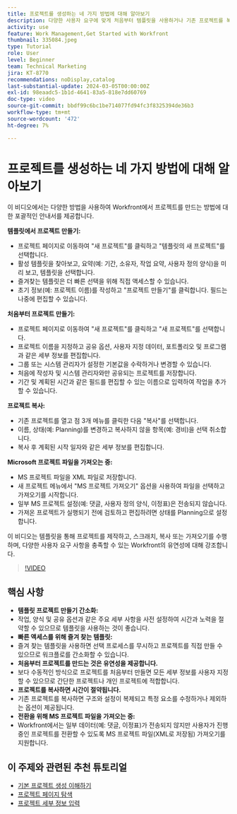 ```yaml
---
title: 프로젝트를 생성하는 네 가지 방법에 대해 알아보기
description: 다양한 사용자 요구에 맞게 처음부터 템플릿을 사용하거나 기존 프로젝트를 복사하거나 Workfront 프로젝트 파일을 가져와 Microsoft에서 프로젝트를 효율적으로 만드는 방법을 살펴봅니다.
activity: use
feature: Work Management,Get Started with Workfront
thumbnail: 335084.jpeg
type: Tutorial
role: User
level: Beginner
team: Technical Marketing
jira: KT-8770
recommendations: noDisplay,catalog
last-substantial-update: 2024-03-05T00:00:00Z
exl-id: 98eaadc5-1b1d-4641-83a5-818e7dd60769
doc-type: video
source-git-commit: bbdf99c6bc1be714077fd94fc3f8325394de36b3
workflow-type: tm+mt
source-wordcount: '472'
ht-degree: 7%

---
```


# 프로젝트를 생성하는 네 가지 방법에 대해 알아보기

이 비디오에서는 다양한 방법을 사용하여 Workfront에서 프로젝트를 만드는 방법에 대한 포괄적인 안내서를 제공합니다.

**템플릿에서 프로젝트 만들기:**

* 프로젝트 페이지로 이동하여 &quot;새 프로젝트&quot;를 클릭하고 &quot;템플릿의 새 프로젝트&quot;를 선택합니다&#x200B;.
* 활성 템플릿을 찾아보고, 요약(예: 기간, 소유자, 작업 요약, 사용자 정의 양식)을 미리 보고, 템플릿을 선택합니다. &#x200B;
* 즐겨찾는 템플릿은 더 빠른 선택을 위해 직접 액세스할 수 있습니다. &#x200B;
* 초기 정보(예: 프로젝트 이름)를 작성하고 &quot;프로젝트 만들기&quot;를 클릭합니다&#x200B;. 필드는 나중에 편집할 수 있습니다. &#x200B;

**처음부터 프로젝트 만들기:**

* 프로젝트 페이지로 이동하여 &quot;새 프로젝트&quot;를 클릭하고 &quot;새 프로젝트&quot;를 선택합니다&#x200B;.
* 프로젝트 이름을 지정하고 공유 옵션, 사용자 지정 데이터, 포트폴리오 및 프로그램과 같은 세부 정보를 편집합니다. &#x200B;
* 그룹 또는 시스템 관리자가 설정한 기본값을 수락하거나 변경할 수 있습니다. &#x200B;
* 처음에 작성자 및 시스템 관리자와만 공유되는 프로젝트를 저장합니다. &#x200B;
* 기간 및 계획된 시간과 같은 필드를 편집할 수 있는 이름으로 입력하여 작업을 추가할 수 있습니다. &#x200B;

**프로젝트 복사:**

* 기존 프로젝트를 열고 점 3개 메뉴를 클릭한 다음 &quot;복사&quot;를 선택합니다&#x200B;.
* 이름, 상태(예: Planning)를 변경하고 복사하지 않을 항목(예: 경비)을 선택 취소합니다. &#x200B;
* 복사 후 계획된 시작 일자와 같은 세부 정보를 편집합니다. &#x200B;

**Microsoft 프로젝트 파일을 가져오는 중:**

* MS 프로젝트 파일을 XML 파일로 저장합니다. &#x200B;
* 새 프로젝트 메뉴에서 &quot;MS 프로젝트 가져오기&quot; 옵션을 사용하여 파일을 선택하고 가져오기를 시작합니다. &#x200B;
* 일부 MS 프로젝트 설정(예: 댓글, 사용자 정의 양식, 이정표)은 전송되지 않습니다. &#x200B;
* 가져온 프로젝트가 실행되기 전에 검토하고 편집하려면 상태를 Planning으로 설정합니다. &#x200B;


이 비디오는 템플릿을 통해 프로젝트를 제작하고, 스크래치, 복사 또는 가져오기를 수행하며, 다양한 사용자 요구 사항을 충족할 수 있는 Workfront의 유연성에 대해 강조합니다. &#x200B;

>[!VIDEO](https://video.tv.adobe.com/v/335084/?quality=12&learn=on&enablevpops=1)

## 핵심 사항

* **템플릿 프로젝트 만들기 간소화:**
* 작업, 양식 및 공유 옵션과 같은 주요 세부 사항을 사전 설정하여 시간과 노력을 절약할 수 있으므로 템플릿을 사용하는 것이 좋습니다. &#x200B;
* **빠른 액세스를 위해 즐겨 찾는 템플릿:**
* 즐겨 찾는 템플릿을 사용하면 선택 프로세스를 무시하고 프로젝트를 직접 만들 수 있으므로 워크플로를 간소화할 수 있습니다. &#x200B;
* **처음부터 프로젝트를 만드는 것은 유연성을 제공합니다.**
* 보다 수동적인 방식으로 프로젝트를 처음부터 만들면 모든 세부 정보를 사용자 지정할 수 있으므로 간단한 프로젝트나 개인 프로젝트에 적합합니다. &#x200B;
* **프로젝트를 복사하면 시간이 절약됩니다.**
* 기존 프로젝트를 복사하면 구조와 설정이 복제되고 특정 요소를 수정하거나 제외하는 옵션이 제공됩니다. &#x200B;
* **전환을 위해 MS 프로젝트 파일을 가져오는 중:**
* Workfront에서는 일부 데이터(예: 댓글, 이정표)가 전송되지 않지만 사용자가 진행 중인 프로젝트를 전환할 수 있도록 MS 프로젝트 파일(XML로 저장됨) 가져오기를 지원합니다. &#x200B;



## 이 주제와 관련된 추천 튜토리얼

* [기본 프로젝트 생성 이해하기](/help/manage-work/projects/understand-basic-project-creation.md)
* [프로젝트 페이지 탐색](/help/manage-work/projects/navigate-the-project-page.md)
* [프로젝트 세부 정보 입력](/help/manage-work/projects/fill-in-the-project-details.md)

